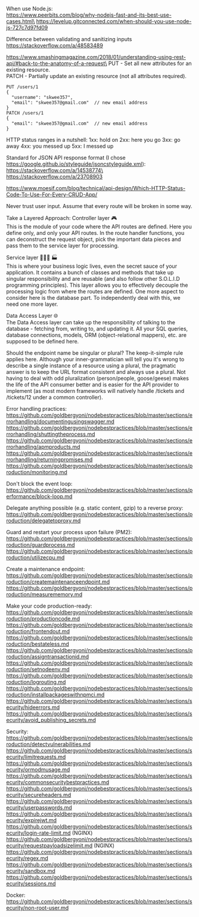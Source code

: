 When use Node.js:\
https://www.peerbits.com/blog/why-nodejs-fast-and-its-best-use-cases.html\
https://levelup.gitconnected.com/when-should-you-use-node-js-727c7d97fd09

Difference between validating and sanitizing inputs https://stackoverflow.com/a/48583489

https://www.smashingmagazine.com/2018/01/understanding-using-rest-api/#back-to-the-anatomy-of-a-request\
PUT - Set all new attributes for an existing resource.\
PATCH - Partially update an existing resource (not all attributes required).
```
PUT /users/1
{
  "username": "skwee357",
  "email": "skwee357@gmail.com"  // new email address
}
PATCH /users/1
{
  "email": "skwee357@gmail.com"  // new email address
}
```
HTTP status ranges in a nutshell:
1xx: hold on
2xx: here you go
3xx: go away
4xx: you messed up
5xx: I messed up

Standard for JSON API response format (I chose https://google.github.io/styleguide/jsoncstyleguide.xml):
https://stackoverflow.com/a/14538774\
https://stackoverflow.com/a/23708903

https://www.moesif.com/blog/technical/api-design/Which-HTTP-Status-Code-To-Use-For-Every-CRUD-App/

Never trust user input. Assume that every route will be broken in some way.

Take a Layered Approach:
Controller layer 🎮\
This is the module of your code where the API routes are defined. Here you define only, and only your API routes. In the route handler functions, you can deconstruct the request object, pick the important data pieces and pass them to the service layer for processing.

Service layer 👩🏽‍🏭 🏭\
This is where your business logic lives, even the secret sauce of your application. It contains a bunch of classes and methods that take up singular responsibility and are reusable (and also follow other S.O.L.I.D programming principles). This layer allows you to effectively decouple the processing logic from where the routes are defined.
One more aspect to consider here is the database part. To independently deal with this, we need one more layer.

Data Access Layer 🌐\
The Data Access layer can take up the responsibility of talking to the database - fetching from, writing to, and updating it. All your SQL queries, database connections, models, ORM (object-relational mappers), etc. are supposed to be defined here.

Should the endpoint name be singular or plural? The keep-it-simple rule applies here. Although your inner-grammatician will tell you it's wrong to describe a single instance of a resource using a plural, the pragmatic answer is to keep the URL format consistent and always use a plural. Not having to deal with odd pluralization (person/people, goose/geese) makes the life of the API consumer better and is easier for the API provider to implement (as most modern frameworks will natively handle /tickets and /tickets/12 under a common controller).

Error handling practices:
https://github.com/goldbergyoni/nodebestpractices/blob/master/sections/errorhandling/documentingusingswagger.md
https://github.com/goldbergyoni/nodebestpractices/blob/master/sections/errorhandling/shuttingtheprocess.md
https://github.com/goldbergyoni/nodebestpractices/blob/master/sections/errorhandling/apmproducts.md
https://github.com/goldbergyoni/nodebestpractices/blob/master/sections/errorhandling/returningpromises.md
https://github.com/goldbergyoni/nodebestpractices/blob/master/sections/production/monitoring.md

Don't block the event loop:\
https://github.com/goldbergyoni/nodebestpractices/blob/master/sections/performance/block-loop.md

Delegate anything possible (e.g. static content, gzip) to a reverse proxy:\
https://github.com/goldbergyoni/nodebestpractices/blob/master/sections/production/delegatetoproxy.md

Guard and restart your process upon failure (PM2):\
https://github.com/goldbergyoni/nodebestpractices/blob/master/sections/production/guardprocess.md
https://github.com/goldbergyoni/nodebestpractices/blob/master/sections/production/utilizecpu.md

Create a maintenance endpoint:\
https://github.com/goldbergyoni/nodebestpractices/blob/master/sections/production/createmaintenanceendpoint.md
https://github.com/goldbergyoni/nodebestpractices/blob/master/sections/production/measurememory.md

Make your code production-ready:\
https://github.com/goldbergyoni/nodebestpractices/blob/master/sections/production/productioncode.md
https://github.com/goldbergyoni/nodebestpractices/blob/master/sections/production/frontendout.md
https://github.com/goldbergyoni/nodebestpractices/blob/master/sections/production/bestateless.md
https://github.com/goldbergyoni/nodebestpractices/blob/master/sections/production/assigntransactionid.md
https://github.com/goldbergyoni/nodebestpractices/blob/master/sections/production/setnodeenv.md
https://github.com/goldbergyoni/nodebestpractices/blob/master/sections/production/logrouting.md
https://github.com/goldbergyoni/nodebestpractices/blob/master/sections/production/installpackageswithnpmci.md
https://github.com/goldbergyoni/nodebestpractices/blob/master/sections/security/hideerrors.md
https://github.com/goldbergyoni/nodebestpractices/blob/master/sections/security/avoid_publishing_secrets.md

Security:\
https://github.com/goldbergyoni/nodebestpractices/blob/master/sections/production/detectvulnerabilities.md
https://github.com/goldbergyoni/nodebestpractices/blob/master/sections/security/limitrequests.md
https://github.com/goldbergyoni/nodebestpractices/blob/master/sections/security/ormodmusage.md
https://github.com/goldbergyoni/nodebestpractices/blob/master/sections/security/commonsecuritybestpractices.md
https://github.com/goldbergyoni/nodebestpractices/blob/master/sections/security/secureheaders.md
https://github.com/goldbergyoni/nodebestpractices/blob/master/sections/security/userpasswords.md
https://github.com/goldbergyoni/nodebestpractices/blob/master/sections/security/expirejwt.md
https://github.com/goldbergyoni/nodebestpractices/blob/master/sections/security/login-rate-limit.md (NGINX)
https://github.com/goldbergyoni/nodebestpractices/blob/master/sections/security/requestpayloadsizelimit.md (NGINX)
https://github.com/goldbergyoni/nodebestpractices/blob/master/sections/security/regex.md
https://github.com/goldbergyoni/nodebestpractices/blob/master/sections/security/sandbox.md
https://github.com/goldbergyoni/nodebestpractices/blob/master/sections/security/sessions.md

Docker:\
https://github.com/goldbergyoni/nodebestpractices/blob/master/sections/security/non-root-user.md
